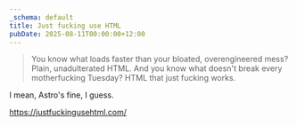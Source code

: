 ```yaml
---
_schema: default
title: Just fucking use HTML
pubDate: 2025-08-11T00:00:00+12:00
---
```

> You know what loads faster than your bloated, overengineered mess? Plain, unadulterated HTML. And you know what doesn't break every motherfucking Tuesday? HTML that just fucking works.

I mean, Astro's fine, I guess.

<a href="https://justfuckingusehtml.com/" target="_blank" rel="noopener">https://justfuckingusehtml.com/</a>